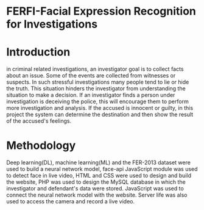 # FERFI-Facial Expression Recognition for Investigations 
# Introduction
in criminal related investigations, an investigator goal is to collect facts about an issue. Some of the events are collected from witnesses or suspects. In such stressful investigations many people tend to lie or hide the truth. This situation hinders the investigator from understanding the situation to make a decision. If an investigator finds a person under investigation is deceiving the police, this will encourage them to perform more investigation and analysis. If the accused is innocent or guilty, in this project the system can determine the destination and then show the result of the accused's feelings.
# Methodology
Deep learning(DL), machine learning(ML) and the FER-2013 dataset were used to build a neural network model, face-api JavaScript module was used to detect face in live video, HTML and CSS were used to design and build the website, PHP was used to design the MySQL database in which the investigator and defendant's data were stored. JavaScript was used to connect the neural network model with the website. Server life was also used to access the camera and record a live video.
